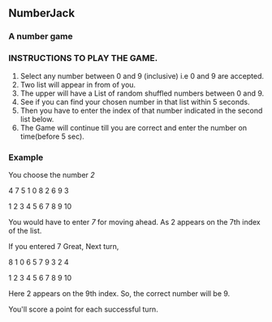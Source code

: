 ## NumberJack

### A number game

### INSTRUCTIONS TO PLAY THE GAME. 

1. Select any number between 0 and 9 (inclusive) i.e 0 and 9 are accepted.
2. Two list will appear in from of you.
3. The upper will have a List of random shuffled numbers between 0 and 9.
4. See if you can find your chosen number in that list within 5 seconds.
5. Then you have to enter the index of that number indicated in the second list below.
6. The Game will continue till you are correct and enter the number on time(before 5 sec).

### Example

You choose the number *2*

4 7 5 1 0 8 2 6 9 3

1 2 3 4 5 6 7 8 9 10

You would have to enter *7* for moving ahead.
As 2 appears on the 7th index of the list.

If you entered 7 Great, Next turn,

8 1 0 6 5 7 9 3 2 4

1 2 3 4 5 6 7 8 9 10

Here 2 appears on the 9th index.
So, the correct number will be 9.

You'll score a point for each successful turn.
